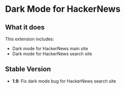 # Dark Mode for HackerNews

## What it does

This extension includes:

- Dark mode for HackerNews main site
- Dark mode for HackerNews search site

## Stable Version

- **1.9**: Fix dark mode bug for HackerNews search site
